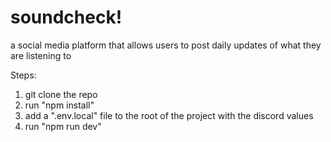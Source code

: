 # soundcheck!
a social media platform that allows users to post daily updates of what they are listening to

Steps:
1. git clone the repo
2. run "npm install"
3. add a ".env.local" file to the root of the project with the discord values
4. run "npm run dev"
